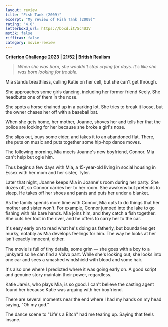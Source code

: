 ```yaml
---
layout: review
title: "Fish Tank (2009)"
excerpt: "My review of Fish Tank (2009)"
rating: "4.0"
letterboxd_url: https://boxd.it/5c4U3V
mst3k: false
rifftrax: false
category: movie-review
---
```


<b><a href="https://boxd.it/pXW6q/detail" target="_blank" rel="noopener">Criterion Challenge 2023</a> | 21/52 | British Realism</b>

<blockquote><i>When she was born, she wouldn't stop crying for days. It's like she was born looking for trouble.</i></blockquote>

Mia stands breathless, calling Katie on her cell, but she can't get through.

She approaches some girls dancing, including her former friend Keely. She headbutts one of them in the nose.

She spots a horse chained up in a parking lot. She tries to break it loose, but the owner chases her off with a baseball bat.

When she gets home, her mother, Joanne, shoves her and tells her that the police are looking for her because she broke a girl's nose.

She slips out, buys some cider, and takes it to an abandoned flat. There, she puts on music and puts together some hip-hop dance moves.

The following morning, Mia meets Joanne's new boyfriend, Connor. Mia can't help but ogle him.

Thus begins a few days with Mia, a 15-year-old living in social housing in Essex with her mom and her sister, Tyler.

Later that night, Joanne keeps Mia in Joanne's room during her party. She dozes off, so Connor carries her to her room. She awakens but pretends to sleep. He takes off her shoes and pants and puts her under a blanket.

As the family spends more time with Connor, Mia opts to do things that her mother and sister won't. For example, Connor jumped into the lake to go fishing with his bare hands. Mia joins him, and they catch a fish together. She cuts her foot in the river, and he offers to carry her to the car.

It's easy early on to read what he's doing as fatherly, but boundaries get murky, notably as Mia develops feelings for him. The way he looks at her isn't exactly innocent, either.

The movie is full of tiny details, some grim — she goes with a boy to a junkyard so he can find a Volvo part. While she's looking out, she looks into one car and sees a smashed windshield with blood and some hair.

It's also one where I predicted where it was going early on. A good script and genuine story maintain their power, regardless.

Katie Jarvis, who plays Mia, is so good. I can't believe the casting agent found her because Katie was arguing with her boyfriend.

There are several moments near the end where I had my hands on my head saying, "Oh my god."

The dance scene to "Life's a Bitch" had me tearing up. Saying that feels insane.
